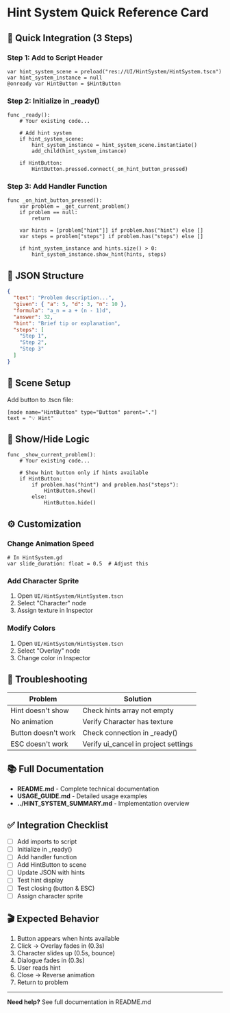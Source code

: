 # Hint System Quick Reference Card

## 🚀 Quick Integration (3 Steps)

### Step 1: Add to Script Header
```gdscript
var hint_system_scene = preload("res://UI/HintSystem/HintSystem.tscn")
var hint_system_instance = null
@onready var HintButton = $HintButton
```

### Step 2: Initialize in _ready()
```gdscript
func _ready():
    # Your existing code...
    
    # Add hint system
    if hint_system_scene:
        hint_system_instance = hint_system_scene.instantiate()
        add_child(hint_system_instance)
    
    if HintButton:
        HintButton.pressed.connect(_on_hint_button_pressed)
```

### Step 3: Add Handler Function
```gdscript
func _on_hint_button_pressed():
    var problem = _get_current_problem()
    if problem == null:
        return
    
    var hints = [problem["hint"]] if problem.has("hint") else []
    var steps = problem["steps"] if problem.has("steps") else []
    
    if hint_system_instance and hints.size() > 0:
        hint_system_instance.show_hint(hints, steps)
```

## 📝 JSON Structure

```json
{
  "text": "Problem description...",
  "given": { "a": 5, "d": 3, "n": 10 },
  "formula": "a_n = a + (n - 1)d",
  "answer": 32,
  "hint": "Brief tip or explanation",
  "steps": [
    "Step 1",
    "Step 2",
    "Step 3"
  ]
}
```

## 🎨 Scene Setup

Add button to .tscn file:
```
[node name="HintButton" type="Button" parent="."]
text = "💡 Hint"
```

## 🎯 Show/Hide Logic

```gdscript
func _show_current_problem():
    # Your existing code...
    
    # Show hint button only if hints available
    if HintButton:
        if problem.has("hint") and problem.has("steps"):
            HintButton.show()
        else:
            HintButton.hide()
```

## ⚙️ Customization

### Change Animation Speed
```gdscript
# In HintSystem.gd
var slide_duration: float = 0.5  # Adjust this
```

### Add Character Sprite
1. Open `UI/HintSystem/HintSystem.tscn`
2. Select "Character" node
3. Assign texture in Inspector

### Modify Colors
1. Open `UI/HintSystem/HintSystem.tscn`
2. Select "Overlay" node
3. Change color in Inspector

## 🐛 Troubleshooting

| Problem | Solution |
|---------|----------|
| Hint doesn't show | Check hints array not empty |
| No animation | Verify Character has texture |
| Button doesn't work | Check connection in _ready() |
| ESC doesn't work | Verify ui_cancel in project settings |

## 📚 Full Documentation

- **README.md** - Complete technical documentation
- **USAGE_GUIDE.md** - Detailed usage examples
- **../HINT_SYSTEM_SUMMARY.md** - Implementation overview

## ✅ Integration Checklist

- [ ] Add imports to script
- [ ] Initialize in _ready()
- [ ] Add handler function
- [ ] Add HintButton to scene
- [ ] Update JSON with hints
- [ ] Test hint display
- [ ] Test closing (button & ESC)
- [ ] Assign character sprite

## 🎬 Expected Behavior

1. Button appears when hints available
2. Click → Overlay fades in (0.3s)
3. Character slides up (0.5s, bounce)
4. Dialogue fades in (0.3s)
5. User reads hint
6. Close → Reverse animation
7. Return to problem

---

**Need help?** See full documentation in README.md
